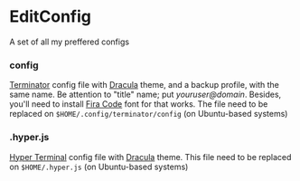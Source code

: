 # EditConfig
A set of all my preffered configs

### config
[Terminator](https://gnometerminator.blogspot.com/p/introduction.html) config file with [Dracula](https://draculatheme.com) theme, and a backup profile, with the same name. Be attention to "title" name; put *youruser@domain*. Besides, you'll need to install [Fira Code](github.com/tonsky/FiraCode) font for that works.
The file need to be replaced on `$HOME/.config/terminator/config` (on Ubuntu-based systems)

### .hyper.js
[Hyper Terminal](https://hyper.is/) config file with [Dracula](https://draculatheme.com/hyper) theme. This file need to be replaced on `$HOME/.hyper.js` (on Ubuntu-based systems)
